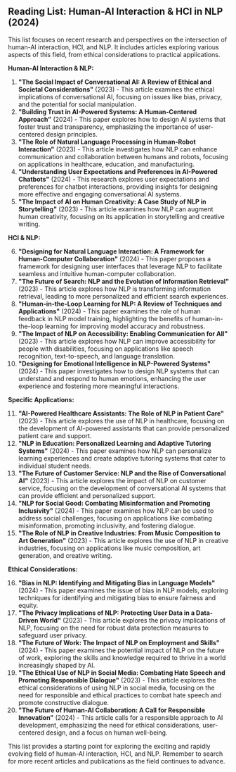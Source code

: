 ## Reading List: Human-AI Interaction & HCI in NLP (2024)

This list focuses on recent research and perspectives on the intersection of human-AI interaction, HCI, and NLP. It includes articles exploring various aspects of this field, from ethical considerations to practical applications.

**Human-AI Interaction & NLP:**

1. **"The Social Impact of Conversational AI: A Review of Ethical and Societal Considerations"** (2023) - This article examines the ethical implications of conversational AI, focusing on issues like bias, privacy, and the potential for social manipulation.
2. **"Building Trust in AI-Powered Systems: A Human-Centered Approach"** (2024) - This paper explores how to design AI systems that foster trust and transparency, emphasizing the importance of user-centered design principles.
3. **"The Role of Natural Language Processing in Human-Robot Interaction"** (2023) - This article investigates how NLP can enhance communication and collaboration between humans and robots, focusing on applications in healthcare, education, and manufacturing.
4. **"Understanding User Expectations and Preferences in AI-Powered Chatbots"** (2024) - This research explores user expectations and preferences for chatbot interactions, providing insights for designing more effective and engaging conversational AI systems.
5. **"The Impact of AI on Human Creativity: A Case Study of NLP in Storytelling"** (2023) - This article examines how NLP can augment human creativity, focusing on its application in storytelling and creative writing.

**HCI & NLP:**

6. **"Designing for Natural Language Interaction: A Framework for Human-Computer Collaboration"** (2024) - This paper proposes a framework for designing user interfaces that leverage NLP to facilitate seamless and intuitive human-computer collaboration.
7. **"The Future of Search: NLP and the Evolution of Information Retrieval"** (2023) - This article explores how NLP is transforming information retrieval, leading to more personalized and efficient search experiences.
8. **"Human-in-the-Loop Learning for NLP: A Review of Techniques and Applications"** (2024) - This paper examines the role of human feedback in NLP model training, highlighting the benefits of human-in-the-loop learning for improving model accuracy and robustness.
9. **"The Impact of NLP on Accessibility: Enabling Communication for All"** (2023) - This article explores how NLP can improve accessibility for people with disabilities, focusing on applications like speech recognition, text-to-speech, and language translation.
10. **"Designing for Emotional Intelligence in NLP-Powered Systems"** (2024) - This paper investigates how to design NLP systems that can understand and respond to human emotions, enhancing the user experience and fostering more meaningful interactions.

**Specific Applications:**

11. **"AI-Powered Healthcare Assistants: The Role of NLP in Patient Care"** (2023) - This article explores the use of NLP in healthcare, focusing on the development of AI-powered assistants that can provide personalized patient care and support.
12. **"NLP in Education: Personalized Learning and Adaptive Tutoring Systems"** (2024) - This paper examines how NLP can personalize learning experiences and create adaptive tutoring systems that cater to individual student needs.
13. **"The Future of Customer Service: NLP and the Rise of Conversational AI"** (2023) - This article explores the impact of NLP on customer service, focusing on the development of conversational AI systems that can provide efficient and personalized support.
14. **"NLP for Social Good: Combating Misinformation and Promoting Inclusivity"** (2024) - This paper examines how NLP can be used to address social challenges, focusing on applications like combating misinformation, promoting inclusivity, and fostering dialogue.
15. **"The Role of NLP in Creative Industries: From Music Composition to Art Generation"** (2023) - This article explores the use of NLP in creative industries, focusing on applications like music composition, art generation, and creative writing.

**Ethical Considerations:**

16. **"Bias in NLP: Identifying and Mitigating Bias in Language Models"** (2024) - This paper examines the issue of bias in NLP models, exploring techniques for identifying and mitigating bias to ensure fairness and equity.
17. **"The Privacy Implications of NLP: Protecting User Data in a Data-Driven World"** (2023) - This article explores the privacy implications of NLP, focusing on the need for robust data protection measures to safeguard user privacy.
18. **"The Future of Work: The Impact of NLP on Employment and Skills"** (2024) - This paper examines the potential impact of NLP on the future of work, exploring the skills and knowledge required to thrive in a world increasingly shaped by AI.
19. **"The Ethical Use of NLP in Social Media: Combating Hate Speech and Promoting Responsible Dialogue"** (2023) - This article explores the ethical considerations of using NLP in social media, focusing on the need for responsible and ethical practices to combat hate speech and promote constructive dialogue.
20. **"The Future of Human-AI Collaboration: A Call for Responsible Innovation"** (2024) - This article calls for a responsible approach to AI development, emphasizing the need for ethical considerations, user-centered design, and a focus on human well-being.

This list provides a starting point for exploring the exciting and rapidly evolving field of human-AI interaction, HCI, and NLP. Remember to search for more recent articles and publications as the field continues to advance.